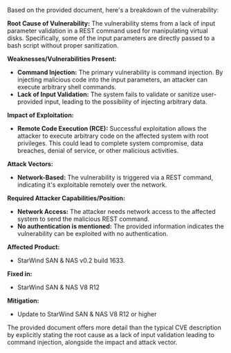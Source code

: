 Based on the provided document, here's a breakdown of the vulnerability:

**Root Cause of Vulnerability:**
The vulnerability stems from a lack of input parameter validation in a REST command used for manipulating virtual disks. Specifically, some of the input parameters are directly passed to a bash script without proper sanitization.

**Weaknesses/Vulnerabilities Present:**
- **Command Injection:** The primary vulnerability is command injection. By injecting malicious code into the input parameters, an attacker can execute arbitrary shell commands.
- **Lack of Input Validation:** The system fails to validate or sanitize user-provided input, leading to the possibility of injecting arbitrary data.

**Impact of Exploitation:**
- **Remote Code Execution (RCE):** Successful exploitation allows the attacker to execute arbitrary code on the affected system with root privileges. This could lead to complete system compromise, data breaches, denial of service, or other malicious activities.

**Attack Vectors:**
- **Network-Based:** The vulnerability is triggered via a REST command, indicating it's exploitable remotely over the network.

**Required Attacker Capabilities/Position:**
- **Network Access:** The attacker needs network access to the affected system to send the malicious REST command.
- **No authentication is mentioned:** The provided information indicates the vulnerability can be exploited with no authentication.

**Affected Product:**
- StarWind SAN & NAS v0.2 build 1633.

**Fixed in:**
- StarWind SAN & NAS V8 R12

**Mitigation:**
- Update to StarWind SAN & NAS V8 R12 or higher

The provided document offers more detail than the typical CVE description by explicitly stating the root cause as a lack of input validation leading to command injection, alongside the impact and attack vector.